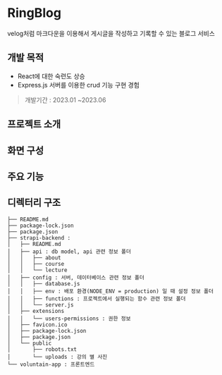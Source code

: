# RingBlog

velog처럼 마크다운을 이용해서 게시글을 작성하고 기록할 수 있는 블로그 서비스

## 개발 목적

- React에 대한 숙련도 상승
- Express.js 서버를 이용한 crud 기능 구현 경험

> 개발기간 : 2023.01 ~2023.06

## 프로젝트 소개

## 화면 구성

## 주요 기능

## 디렉터리 구조

```
├── README.md
├── package-lock.json
├── package.json
├── strapi-backend :
│   ├── README.md
│   ├── api : db model, api 관련 정보 폴더
│   │   ├── about
│   │   ├── course
│   │   └── lecture
│   ├── config : 서버, 데이터베이스 관련 정보 폴더
│   │   ├── database.js
│   │   ├── env : 배포 환경(NODE_ENV = production) 일 때 설정 정보 폴더
│   │   ├── functions : 프로젝트에서 실행되는 함수 관련 정보 폴더
│   │   └── server.js
│   ├── extensions
│   │   └── users-permissions : 권한 정보
│   ├── favicon.ico
│   ├── package-lock.json
│   ├── package.json
│   └── public
│       ├── robots.txt
│       └── uploads : 강의 별 사진
└── voluntain-app : 프론트엔드
```
